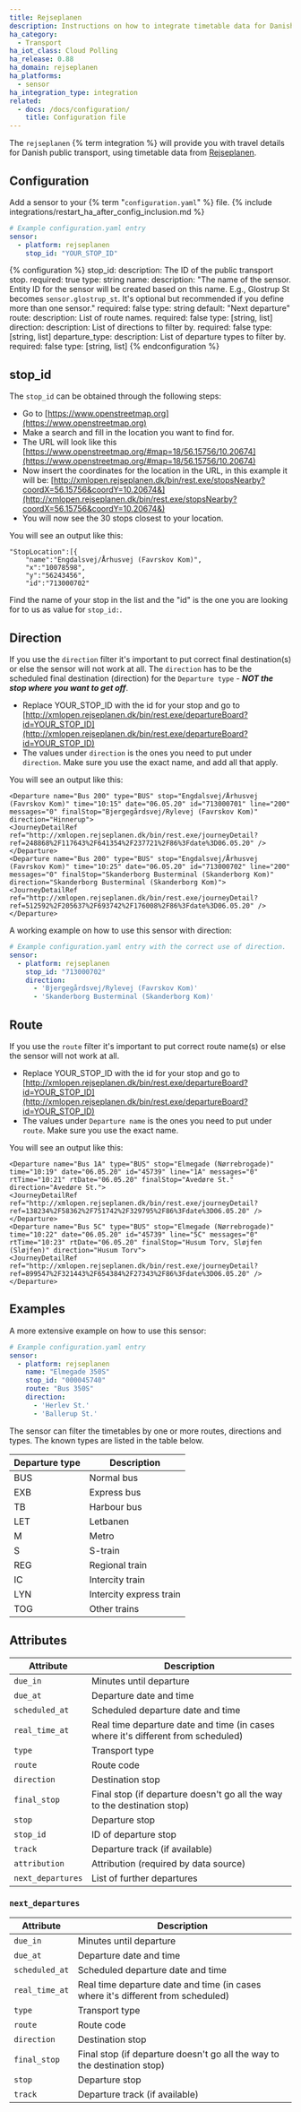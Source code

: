```yaml
---
title: Rejseplanen
description: Instructions on how to integrate timetable data for Danish Rejseplanen within Home Assistant.
ha_category:
  - Transport
ha_iot_class: Cloud Polling
ha_release: 0.88
ha_domain: rejseplanen
ha_platforms:
  - sensor
ha_integration_type: integration
related:
  - docs: /docs/configuration/
    title: Configuration file
---
```


The `rejseplanen` {% term integration %} will provide you with travel details for Danish public transport, using timetable data from [Rejseplanen](https://www.rejseplanen.dk/).

## Configuration

Add a sensor to your {% term "`configuration.yaml`" %} file.
{% include integrations/restart_ha_after_config_inclusion.md %}

```yaml
# Example configuration.yaml entry
sensor:
  - platform: rejseplanen
    stop_id: "YOUR_STOP_ID"
```

{% configuration %}
stop_id:
  description: The ID of the public transport stop.
  required: true
  type: string
name:
  description: "The name of the sensor. Entity ID for the sensor will be created based on this name. E.g., Glostrup St becomes `sensor.glostrup_st`. It's optional but recommended if you define more than one sensor."
  required: false
  type: string
  default: "Next departure"
route:
  description: List of route names.
  required: false
  type: [string, list]
direction:
  description: List of directions to filter by.
  required: false
  type: [string, list]
departure_type:
  description: List of departure types to filter by.
  required: false
  type: [string, list]
{% endconfiguration %}

## stop_id

The `stop_id` can be obtained through the following steps:

- Go to [https://www.openstreetmap.org](https://www.openstreetmap.org)
- Make a search and fill in the location you want to find for.
- The URL will look like this [https://www.openstreetmap.org/#map=18/56.15756/10.20674](https://www.openstreetmap.org/#map=18/56.15756/10.20674)
- Now insert the coordinates for the location in the URL, in this example it will be: [http://xmlopen.rejseplanen.dk/bin/rest.exe/stopsNearby?coordX=56.15756&coordY=10.20674&](http://xmlopen.rejseplanen.dk/bin/rest.exe/stopsNearby?coordX=56.15756&coordY=10.20674&)
- You will now see the 30 stops closest to your location.

You will see an output like this:

```text
"StopLocation":[{
    "name":"Engdalsvej/Århusvej (Favrskov Kom)",
    "x":"10078598",
    "y":"56243456",
    "id":"713000702"
```

Find the name of your stop in the list and the "id" is the one you are looking for to us as value for `stop_id:`.

## Direction

If you use the `direction` filter it's important to put correct final destination(s) or else the sensor will not work at all.
The `direction` has to be the scheduled final destination (direction) for the `Departure type` - ***NOT the stop where you want to get off***.

- Replace YOUR_STOP_ID with the id for your stop and go to [http://xmlopen.rejseplanen.dk/bin/rest.exe/departureBoard?id=YOUR_STOP_ID](http://xmlopen.rejseplanen.dk/bin/rest.exe/departureBoard?id=YOUR_STOP_ID)
- The values under `direction` is the ones you need to put under `direction`. Make sure you use the exact name, and add all that apply.

You will see an output like this:

```text
<Departure name="Bus 200" type="BUS" stop="Engdalsvej/Århusvej (Favrskov Kom)" time="10:15" date="06.05.20" id="713000701" line="200" messages="0" finalStop="Bjergegårdsvej/Rylevej (Favrskov Kom)" direction="Hinnerup">
<JourneyDetailRef ref="http://xmlopen.rejseplanen.dk/bin/rest.exe/journeyDetail?ref=248868%2F117643%2F641354%2F237721%2F86%3Fdate%3D06.05.20" />
</Departure>
<Departure name="Bus 200" type="BUS" stop="Engdalsvej/Århusvej (Favrskov Kom)" time="10:25" date="06.05.20" id="713000702" line="200" messages="0" finalStop="Skanderborg Busterminal (Skanderborg Kom)" direction="Skanderborg Busterminal (Skanderborg Kom)">
<JourneyDetailRef ref="http://xmlopen.rejseplanen.dk/bin/rest.exe/journeyDetail?ref=512592%2F205637%2F693742%2F176008%2F86%3Fdate%3D06.05.20" />
</Departure>
```

A working example on how to use this sensor with direction:

```yaml
# Example configuration.yaml entry with the correct use of direction.
sensor:
  - platform: rejseplanen
    stop_id: "713000702"
    direction:
      - 'Bjergegårdsvej/Rylevej (Favrskov Kom)'
      - 'Skanderborg Busterminal (Skanderborg Kom)'
```

## Route

If you use the `route` filter it's important to put correct route name(s) or else the sensor will not work at all. 

- Replace YOUR_STOP_ID with the id for your stop and go to [http://xmlopen.rejseplanen.dk/bin/rest.exe/departureBoard?id=YOUR_STOP_ID](http://xmlopen.rejseplanen.dk/bin/rest.exe/departureBoard?id=YOUR_STOP_ID)
- The values under `Departure name` is the ones you need to put under `route`. Make sure you use the exact name.

You will see an output like this:

```text
<Departure name="Bus 1A" type="BUS" stop="Elmegade (Nørrebrogade)" time="10:19" date="06.05.20" id="45739" line="1A" messages="0" rtTime="10:21" rtDate="06.05.20" finalStop="Avedøre St." direction="Avedøre St.">
<JourneyDetailRef ref="http://xmlopen.rejseplanen.dk/bin/rest.exe/journeyDetail?ref=138234%2F58362%2F751742%2F329795%2F86%3Fdate%3D06.05.20" />
</Departure>
<Departure name="Bus 5C" type="BUS" stop="Elmegade (Nørrebrogade)" time="10:22" date="06.05.20" id="45739" line="5C" messages="0" rtTime="10:23" rtDate="06.05.20" finalStop="Husum Torv, Sløjfen (Sløjfen)" direction="Husum Torv">
<JourneyDetailRef ref="http://xmlopen.rejseplanen.dk/bin/rest.exe/journeyDetail?ref=899547%2F321443%2F654384%2F27343%2F86%3Fdate%3D06.05.20" />
</Departure>
```

## Examples

A more extensive example on how to use this sensor:

```yaml
# Example configuration.yaml entry
sensor:
  - platform: rejseplanen
    name: "Elmegade 350S"
    stop_id: "000045740"
    route: "Bus 350S"
    direction:
      - 'Herlev St.'
      - 'Ballerup St.'
```

The sensor can filter the timetables by one or more routes, directions and types. The known types are listed in the table below.

| Departure type | Description             |
| -------------- | ----------------------- |
| BUS            | Normal bus              |
| EXB            | Express bus             |
| TB             | Harbour bus             |
| LET            | Letbanen                |
| M              | Metro                   |
| S              | S-train                 |
| REG            | Regional train          |
| IC             | Intercity train         |
| LYN            | Intercity express train |
| TOG            | Other trains            |

## Attributes

| Attribute         | Description                                                                      |
| ----------------- | -------------------------------------------------------------------------------- |
| `due_in`          | Minutes until departure                                                          |
| `due_at`          | Departure date and time                                                          |
| `scheduled_at`    | Scheduled departure date and time                                                |
| `real_time_at`    | Real time departure date and time (in cases where it's different from scheduled) |
| `type`            | Transport type                                                                   |
| `route`           | Route code                                                                       |
| `direction`       | Destination stop                                                                 |
| `final_stop`      | Final stop (if departure doesn't go all the way to the destination stop)         |
| `stop`            | Departure stop                                                                   |
| `stop_id`         | ID of departure stop                                                             |
| `track`           | Departure track (if available)                                                   |
| `attribution`     | Attribution (required by data source)                                            |
| `next_departures` | List of further departures                                                       |

### `next_departures`

| Attribute      | Description                                                                      |
| -------------- | -------------------------------------------------------------------------------- |
| `due_in`       | Minutes until departure                                                          |
| `due_at`       | Departure date and time                                                          |
| `scheduled_at` | Scheduled departure date and time                                                |
| `real_time_at` | Real time departure date and time (in cases where it's different from scheduled) |
| `type`         | Transport type                                                                   |
| `route`        | Route code                                                                       |
| `direction`    | Destination stop                                                                 |
| `final_stop`   | Final stop (if departure doesn't go all the way to the destination stop)         |
| `stop`         | Departure stop                                                                   |
| `track`        | Departure track (if available)                                                   |
